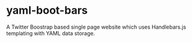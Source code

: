 yaml-boot-bars
==============

A Twitter Boostrap based single page website which uses Handlebars.js templating with YAML data storage.
